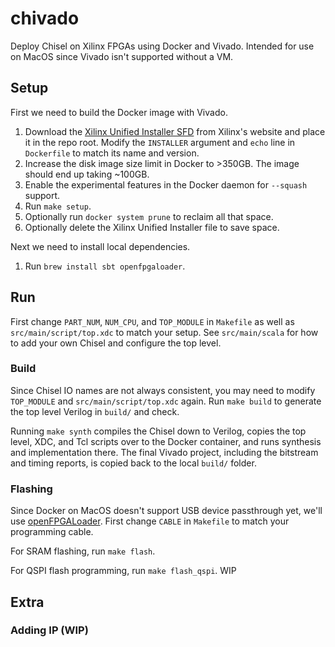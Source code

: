 # chivado

Deploy Chisel on Xilinx FPGAs using Docker and Vivado. Intended for use on MacOS since Vivado isn't supported without a VM.

## Setup

First we need to build the Docker image with Vivado.

1. Download the [Xilinx Unified Installer SFD](https://www.xilinx.com/support/download.html) from Xilinx's website and place it in the repo root. Modify the `INSTALLER` argument and `echo` line in `Dockerfile` to match its name and version.
1. Increase the disk image size limit in Docker to >350GB. The image should end up taking ~100GB.
1. Enable the experimental features in the Docker daemon for `--squash` support.
1. Run `make setup`.
1. Optionally run `docker system prune` to reclaim all that space.
1. Optionally delete the Xilinx Unified Installer file to save space.

Next we need to install local dependencies.

1. Run `brew install sbt openfpgaloader`.

## Run

First change `PART_NUM`, `NUM_CPU`, and `TOP_MODULE` in `Makefile` as well as `src/main/script/top.xdc` to match your setup. See `src/main/scala` for how to add your own Chisel and configure the top level.

### Build

Since Chisel IO names are not always consistent, you may need to modify `TOP_MODULE` and `src/main/script/top.xdc` again. Run `make build` to generate the top level Verilog in `build/` and check.

Running `make synth` compiles the Chisel down to Verilog, copies the top level, XDC, and Tcl scripts over to the Docker container, and runs synthesis and implementation there. The final Vivado project, including the bitstream and timing reports, is copied back to the local `build/` folder.

### Flashing

Since Docker on MacOS doesn't support USB device passthrough yet, we'll use [openFPGALoader](https://github.com/trabucayre/openFPGALoader). First change `CABLE` in `Makefile` to match your programming cable.

For SRAM flashing, run `make flash`.

For QSPI flash programming, run `make flash_qspi`. WIP

## Extra

### Adding IP (WIP)
